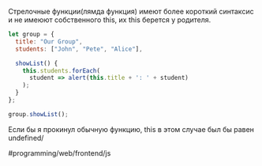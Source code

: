 Стрелочные функции(лямда функция) имеют более короткий синтаксис и не имеюют собственного this, их this берется у родителя.

```js
let group = {
  title: "Our Group",
  students: ["John", "Pete", "Alice"],

  showList() {
    this.students.forEach(
      student => alert(this.title + ': ' + student)
    );
  }
};

group.showList();
```

Если бы я прокинул обычную функцию, this в этом случае был бы равен undefined/

#programming/web/frontend/js